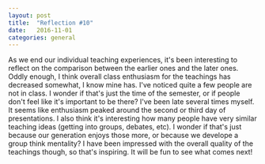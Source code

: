 ```yaml
---
layout: post
title:  "Reflection #10"
date:   2016-11-01
categories: general
---
```


As we end our individual teaching experiences, it's been interesting to reflect on the comparison between the earlier ones and the later ones. Oddly enough, I think overall class enthusiasm for the teachings has decreased somewhat, I know mine has. I've noticed quite a few people are not in class. I wonder if that's just the time of the semester, or if people don't feel like it's important to be there? I've been late several times myself. It seems like enthusiasm peaked around the second or third day of presentations. I also think it's interesting how many people have very similar teaching ideas (getting into groups, debates, etc). I wonder if that's just because our generation enjoys those more, or because we develope a group think mentality? I have been impressed with the overall quality of the teachings though, so that's inspiring. It will be fun to see what comes next!
